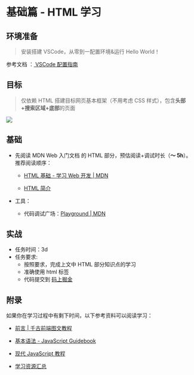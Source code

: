 # 基础篇 - HTML 学习

## 环境准备

> 安装搭建 VSCode，从零到一配置环境&运行 Hello World！

参考文档 ：[ VSCode 配置指南](/front/prepare/vscode-use.html)

## 目标

> 仅依赖 HTML 搭建目标网页基本框架（不用考虑 CSS 样式），包含**头部+搜索区域+底部**的页面

![](https://jvhcbe7dens.feishu.cn/space/api/box/stream/download/asynccode/?code=M2JlZWM5MTAzZTBmNjJkN2EwNDMzOTdhOTc3MDUwYzdfYk5KUXRlTWFaMWRVeERWUnZSakRqOUNKQkZ4UG9lMzdfVG9rZW46QVlmaWJIMFVHb2czNGt4SzF3OGNZMUFhbmdPXzE3MzAyNzY1MzY6MTczMDI4MDEzNl9WNA)

## 基础

- 先阅读 MDN Web 入门文档 的 HTML 部分，预估阅读+调试时长（**～ 5h**）。推荐阅读顺序：

  - [HTML 基础 - 学习 Web 开发 | MDN](https://developer.mozilla.org/zh-CN/docs/Learn/Getting_started_with_the_web/HTML_basics)

  - [HTML 简介](https://developer.mozilla.org/zh-CN/docs/Learn/HTML/Introduction_to_HTML)

- 工具：

  - 代码调试广场：[Playground | MDN](https://developer.mozilla.org/zh-CN/play)

## 实战

- 任务时间：3d
- 任务要求:
  - 按照要求，完成上文中 HTML 部分知识点的学习
  - 准确使用 html 标签
  - 代码提交到 [码上掘金](https://code.juejin.cn/)

## 附录

如果你在学习过程中有剩下时间，以下参考资料可以阅读学习：

- [前言 | 千古前端图文教程](https://web.qianguyihao.com/)

- [基本语法 - JavaScript Guidebook](https://tsejx.github.io/javascript-guidebook/basic-concept)

- [现代 JavaScript 教程](https://zh.javascript.info/)

- [ 学习资源汇总](https://jvhcbe7dens.feishu.cn/wiki/WH9ZwfAfziHPJwk5LvjcaT8Lnid?from=from_copylink)
